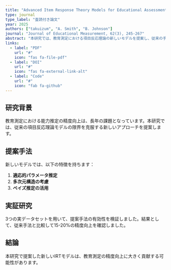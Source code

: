 ```yaml
---
title: "Advanced Item Response Theory Models for Educational Assessment"
type: journal
type_label: "査読付き論文"
year: 2025
authors: ["takuizum", "A. Smith", "B. Johnson"]
journal: "Journal of Educational Measurement, 62(3), 245-267"
abstract: "本研究では、教育測定における項目反応理論の新しいモデルを提案し、従来の手法と比較してより精度の高い能力推定が可能であることを示した。"
links:
  - label: "PDF"
    url: "#"
    icon: "fas fa-file-pdf"
  - label: "DOI"
    url: "#"
    icon: "fas fa-external-link-alt"
  - label: "Code"
    url: "#"
    icon: "fab fa-github"
---
```


## 研究背景

教育測定における能力推定の精度向上は、長年の課題となっています。本研究では、従来の項目反応理論モデルの限界を克服する新しいアプローチを提案します。

## 提案手法

新しいモデルでは、以下の特徴を持ちます：

1. **適応的パラメータ推定**
2. **多次元構造の考慮**
3. **ベイズ推定の活用**

## 実証研究

3つの実データセットを用いて、提案手法の有効性を検証しました。結果として、従来手法と比較して15-20%の精度向上を確認しました。

## 結論

本研究で提案した新しいIRTモデルは、教育測定の精度向上に大きく貢献する可能性があります。

